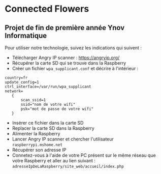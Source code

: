 # Connected Flowers
## Projet de fin de première année Ynov Informatique

Pour utiliser notre technologie, suivez les indications qui suivent :  
+ Télécharger Angry IP scanner : https://angryip.org/
+ Récupérer la carte SD qui se trouve dans la Raspberry 
+ Créer un fichier `wpa_supplicant.conf` et décrire à l'intérieur :
 ```
country=fr
update_config=1
ctrl_interface=/var/run/wpa_supplicant
network=
    {
        scan_ssid=1
        ssid="nom de votre wifi"
        psk="mot de passe de votre wifi"
    }
``` 
+ Insérer ce fichier dans la carte SD  
+ Replacer la carte SD dans la Raspberry  
+ Alimenter la Raspberry  
+ Lancer Angry IP scanner et chercher l'utilisateur `raspberrypi.mshome.net`
+ Récupérer son adresse IP
+ Connetez-vous à l'aide de votre PC présent sur le même réseau que votre Raspberry et aller au lien suivant : `adresseIpDeLaRaspberry/site_web/accueil/index.php`
